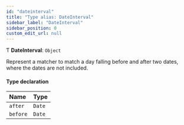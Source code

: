 ```yaml
---
id: "dateinterval"
title: "Type alias: DateInterval"
sidebar_label: "DateInterval"
sidebar_position: 0
custom_edit_url: null
---
```


Ƭ **DateInterval**: `Object`

Represent a matcher to match a day falling before and after two dates, where
the dates are not included.

#### Type declaration

| Name | Type |
| :------ | :------ |
| `after` | `Date` |
| `before` | `Date` |
